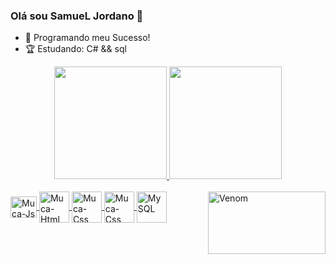 ### Olá sou SamueL Jordano 👋
- 📝 Programando meu Sucesso!
- 🏆 Estudando: C# && sql

<div align="center">
  <a href="https://github.com/Samuel-Jordano">
  <img height="180em" src="https://github-readme-stats.vercel.app/api?username=Samuel-Jordano&show_icons=true&theme=synthwave"/>
  <img height="180em" src="https://github-readme-stats.vercel.app/api/top-langs/?username=Samuel-Jordano&show_icons=true&theme=synthwave"/>
</div>

<div style="display: inline_block"><br>
  <img align="center" alt="Muca-Js" height="34" width="42" src="https://cdn.jsdelivr.net/gh/devicons/devicon/icons/javascript/javascript-original.svg">
  <img align="center" alt="Muca-Html" height="50" width="48" src="https://cdn.jsdelivr.net/gh/devicons/devicon/icons/html5/html5-original-wordmark.svg">
  <img align="center" alt="Muca-Css" height="50" width="48" src="https://cdn.jsdelivr.net/gh/devicons/devicon@latest/icons/csharp/csharp-original.svg">
  <img align="center" alt="Muca-Css" height="50" width="48" src="https://cdn.jsdelivr.net/gh/devicons/devicon/icons/css3/css3-original-wordmark.svg">
  <img align="center" alt="MySQL"  height="50" width="48" src="https://cdn.jsdelivr.net/gh/devicons/devicon@latest/icons/mysql/mysql-original.svg">
  <img align="right" alt="Venom" height="100" width="188" src="https://i.giphy.com/media/v1.Y2lkPTc5MGI3NjExaTN6Zm5tNjlwYnZlMW1oenF3MHFzbmF4aTYzODUyZnF3dTJ5bzE0NCZlcD12MV9pbnRlcm5hbF9naWZfYnlfaWQmY3Q9Zw/66uJQnhBgHPnZCErHa/giphy.gif">
</div>
